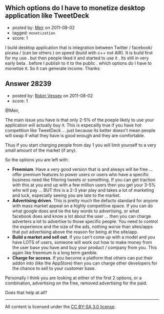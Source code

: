 ## Which options do I have to monetize desktop application like TweetDeck

- posted by: [Meir](https://stackexchange.com/users/-1/1189-meir) on 2011-08-02
- tagged: `monetization`
- score: 1

I build desktop application that is integration between Twitter / facebook/ picasa / (can be others ) on speed (build with c++ not AIR).
It is  build first for my use . but then people liked it and started to use it . 
Its still in very early beta . before I publish to it to the public . which options do I have to monetize it.
So it can generate income. 
Thanks 




## Answer 28239

- posted by: [Robin Vessey](https://stackexchange.com/users/-1/984-robin-vessey) on 2011-08-02
- score: 1

@Meir,

The main issue you have is that only 2-5% of the poeple likely to use your application will actually buy it. This is especailly true if you have hot competition like TweetDeck ... just because its better doesn't mean people will swap if what they have is good enough and they are comfortable.

Thus if you start charging people from day 1 you will limit yourself to a very small amount of the market (if any). 

So the options you are left with:

 - **Freemium**. Have a very good version that is and always will be free ... offer premium features to power users or users who have a specific business need like filtering tweets or something. If you can get traction with this at you end up with a few million users then you get your 3-5% who will pay ... BUT this is a 2-3 year play and takes a lot of marketing and luck, especially seeing you are late to the market.
 - **Advertising driven**. This is pretty much the defacto standard for anyone with mass market appeal on a highly competitive space. If you can do what google does and tie the key words to advertising, or what facebook does and know a lot about the user ... then you can charge adverters a lot to advertise to those specific people. You need to control the experience and the size of the ads, nothing worse than sites/apps that put advertising above the reason for being at the site/app.
 - **Build a market and sell out**. If you can't come up with a model and you have LOTS of users, someone will work out how to make money from the user base you have and buy your product / company from you. This again like freemium is a long term gamble.
 - **Charge for access**. If you become a platform that others can put their addon into (like the AppStore) then you can charge other developers for the chance to sell to your customer base.

Personally I think you are looking at either of the first 2 options, or a combination, advertising on the free, removed advertising for the paid.

Does that help at all?



---

All content is licensed under the [CC BY-SA 3.0 license](https://creativecommons.org/licenses/by-sa/3.0/).
